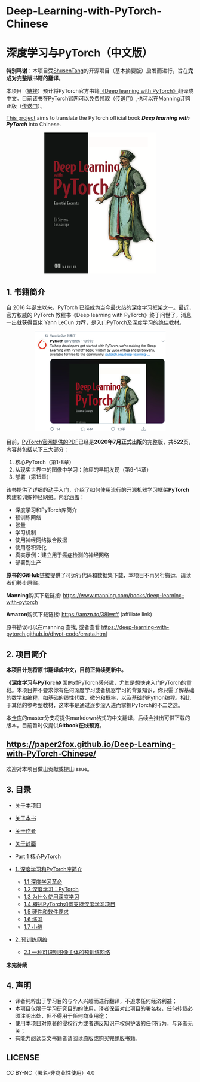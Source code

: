 # Deep-Learning-with-PyTorch-Chinese 
# 深度学习与PyTorch（中文版）

**特别鸣谢**：本项目受[ShusenTang](https://github.com/ShusenTang/Deep-Learning-with-PyTorch-Chinese)的开源项目（基本摘要版）启发而进行，旨在**完成对完整版书籍的翻译**。

本项目（[链接](https://github.com/paper2Fox/Deep-Learning-with-PyTorch-Chinese)）预计将PyTorch官方书籍[《Deep learning with PyTorch》](https://pytorch.org/deep-learning-with-pytorch)翻译成中文。目前该书在PyTorch官网可以免费领取（[传送门](https://pytorch.org/deep-learning-with-pytorch)）,也可以在Manning订购正版（[传送门](https://www.manning.com/books/deep-learning-with-pytorch)）。

[This project](https://github.com/paper2Fox/Deep-Learning-with-PyTorch-Chinese) aims to translate the PyTorch official book ***Deep learning with PyTorch*** into Chinese.


<div align=center>
<img width="300" src="img/cover.png" alt="cover"/>
</div>

## 1. 书籍简介
自 2016 年诞生以来，PyTorch 已经成为当今最火热的深度学习框架之一。最近，官方权威的 PyTorch 教程书《Deep learning with PyTorch》终于问世了，消息一出就获得巨佬 Yann LeCun 力荐，是入门PyTorch及深度学习的绝佳教材。
<div align=center>
<img width="350" src="img/twitter.png" alt="twitter"/>
</div>

目前，[PyTorch官网提供的PDF](https://pytorch.org/deep-learning-with-pytorch)已经是**2020年7月正式出版**的完整版，共**522**页，内容共包括以下三大部分：

1. 核心PyTorch（第1-8章）
2. 从现实世界中的图像中学习：肺癌的早期发现（第9-14章）
3. 部署（第15章）

该书提供了详细的动手入门，介绍了如何使用流行的开源机器学习框架**PyTorch**构建和训练神经网络。内容涵盖：

* 深度学习和PyTorch库简介
* 预训练网络
* 张量
* 学习机制
* 使用神经网络拟合数据
* 使用卷积泛化
* 真实示例：建立用于癌症检测的神经网络
* 部署到生产

**原书的GitHub**[链接](https://github.com/deep-learning-with-pytorch/dlwpt-code)提供了可运行代码和数据集下载，本项目不再另行搬运，请读者们移步原贴。

**Manning**购买下载链接: https://www.manning.com/books/deep-learning-with-pytorch

**Amazon**购买下载链接: https://amzn.to/38Iwrff (affiliate link)

原书勘误可以在manning 查找, 或者查看 https://deep-learning-with-pytorch.github.io/dlwpt-code/errata.html

## 2. 项目简介

**本项目计划将原书翻译成中文，目前正持续更新中。**

**《深度学习与PyTorch》** 面向对PyTorch感兴趣，尤其是想快速入门PyTorch的童鞋。本项目并不要求你有任何深度学习或者机器学习的背景知识，你只需了解基础的数学和编程，如基础的线性代数、微分和概率，以及基础的Python编程。相比于其他的参考型教材，这本书是通过逐步深入进而掌握PyTorch的不二之选。

本[仓库](https://github.com/paper2Fox/Deep-Learning-with-PyTorch-Chinese)的master分支将提供markdown格式的中文翻译，后续会推出可供下载的版本。目前暂时仅提供**Gitbook在线预览**。

## https://paper2fox.github.io/Deep-Learning-with-PyTorch-Chinese/

欢迎对本项目做出贡献或提出issue。

## 3. 目录

* [关于本项目](./README.md)
* [关于本书](about/about_this_book.md)
* [关于作者](about/about_the_authors.md)
* [关于封面](about/about_the_cover_illustration.md)

* [Part 1 核心PyTorch](Part/1.md)
* [1. 深度学习和PyTorch库简介](Chapter1/1.0.md)
    * [1.1 深度学习革命](Chapter1/1.1.md)
    * [1.2 深度学习：PyTorch](Chapter1/1.2.md)
    * [1.3 为什么使用深度学习](Chapter1/1.3.md)
    * [1.4 概述PyTorch如何支持深度学习项目](Chapter1/1.4.md)
    * [1.5 硬件和软件要求](Chapter1/1.5.md)
    * [1.6 练习](Chapter1/1.6.md)
    * [1.7 小结](Chapter1/1.7.md)
* [2. 预训练网络](Chapter2/2.0.md)
    * [2.1 一种可识别图像主体的预训练网络](Chapter2/2.1.md)

**未完待续**

## 4. 声明

* 译者纯粹出于学习目的与个人兴趣而进行翻译，不追求任何经济利益；
* 本项目仅限于学习研究目的的使用，译者保留对此项目的署名权，任何转载必须注明出处，但不得用于任何商业用途；
* 使用本项目对原著的侵权行为或者违反知识产权保护法的任何行为，与译者无关；
* 有能力阅读英文书籍者请阅读原版或购买完整版书籍。

## LICENSE
CC BY-NC（署名-非商业性使用）4.0


